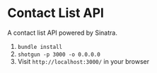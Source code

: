 Contact List API
=============

A contact list API powered by Sinatra.

1. `bundle install`
2. `shotgun -p 3000 -o 0.0.0.0`
3. Visit `http://localhost:3000/` in your browser

